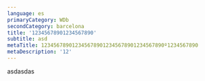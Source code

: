 ```yaml
---
language: es
primaryCategory: WDb
secondCategory: barcelona
title: '12345678901234567890'
subtitle: asd
metaTitle: 1234567890123456789012345678901234567890º1234567890
metaDescription: '12'
---
```

asdasdas
